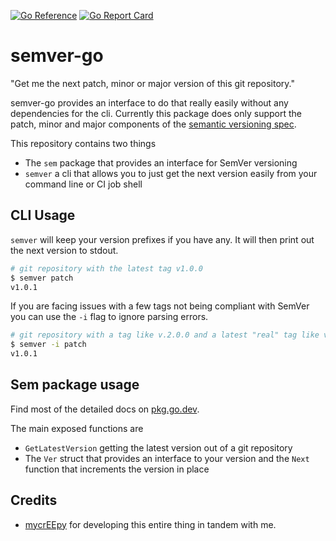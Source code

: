 [![Go Reference](https://pkg.go.dev/badge/github.com/Deichindianer/semver-go.svg)](https://pkg.go.dev/github.com/Deichindianer/semver-go)
[![Go Report Card](https://goreportcard.com/badge/github.com/Deichindianer/semver-go?style=flat-square)](https://goreportcard.com/report/github.com/Deichindianer/semver-go)

# semver-go

"Get me the next patch, minor or major version of this git repository."

semver-go provides an interface to do that really easily without any dependencies for the cli. Currently this package does only support the patch, minor and major components of the [semantic versioning spec](https://semver.org).

This repository contains two things

* The `sem` package that provides an interface for SemVer versioning
* `semver` a cli that allows you to just get the next version easily from your command line or CI job shell

## CLI Usage

`semver` will keep your version prefixes if you have any. It will then print out the next version to stdout.

```sh
# git repository with the latest tag v1.0.0
$ semver patch
v1.0.1
```

If you are facing issues with a few tags not being compliant with SemVer you can use the `-i` flag to ignore parsing errors.

```sh
# git repository with a tag like v.2.0.0 and a latest "real" tag like v1.0.0
$ semver -i patch
v1.0.1
```

## Sem package usage

Find most of the detailed docs on [pkg.go.dev](https://pkg.go.dev/github.com/Deichindianer/semver-go).

The main exposed functions are

* `GetLatestVersion` getting the latest version out of a git repository
* The `Ver` struct that provides an interface to your version and the `Next` function that increments the version in place 

## Credits

* [mycrEEpy](https://github.com/mycrEEpy) for developing this entire thing in tandem with me.
